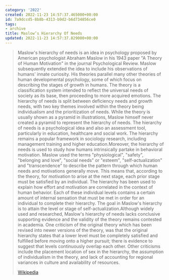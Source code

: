 ```yaml
---
category: '2022'
created: 2022-11-23 14:57:37.465000+00:00
id: 7a9dccd5-8b8b-4313-b9d2-b6d734856ce0
tags:
- archive
title: Maslow’s Hierarchy Of Needs
updated: 2022-11-23 14:57:37.829000+00:00
---
```

   
> Maslow's hierarchy of needs is an idea in psychology proposed by American psychologist Abraham Maslow in his 1943 paper "A Theory of Human Motivation" in the journal Psychological Review. Maslow subsequently extended the idea to include his observations of humans' innate curiosity. His theories parallel many other theories of human developmental psychology, some of which focus on describing the stages of growth in humans. The theory is a classification system intended to reflect the universal needs of society as its base, then proceeding to more acquired emotions. The hierarchy of needs is split between deficiency needs and growth needs, with two key themes involved within the theory being individualism and the prioritization of needs. While the theory is usually shown as a pyramid in illustrations, Maslow himself never created a pyramid to represent the hierarchy of needs. The hierarchy of needs is a psychological idea and also an assessment tool, particularly in education, healthcare and social work. The hierarchy remains a popular framework in sociology research, including management training and higher education.Moreover, the hierarchy of needs is used to study how humans intrinsically partake in behavioral motivation. Maslow used the terms "physiological", "safety", "belonging and love", "social needs" or "esteem", "self-actualization" and "transcendence" to describe the pattern through which human needs and motivations generally move. This means that, according to the theory, for motivation to arise at the next stage, each prior stage must be satisfied by an individual. The hierarchy has been used to explain how effort and motivation are correlated in the context of human behavior. Each of these individual levels contains a certain amount of internal sensation that must be met in order for an individual to complete their hierarchy. The goal in Maslow's hierarchy is to attain the level or stage of self-actualization.Although widely used and researched, Maslow's hierarchy of needs lacks conclusive supporting evidence and the validity of the theory remains contested in academia. One criticism of the original theory which has been revised into newer versions of the theory, was that the original hierarchy states that a lower level must be completely satisfied and fulfilled before moving onto a higher pursuit; there is evidence to suggest that levels continuously overlap each other. Other criticisms include the placement location of sex in the hierarchy, the assumption of individualism in the theory, and lack of accounting for regional variances in culture and availability of resources.   
>   
> [Wikipedia](https://en.wikipedia.org/wiki/Maslow's%20hierarchy%20of%20needs)
